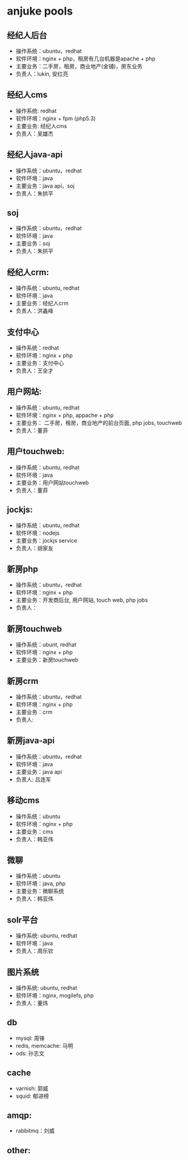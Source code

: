 # anjuke pools


## 经纪人后台
  * 操作系统：ubuntu，redhat
  * 软件环境：nginx + php，租房有几台机器是apache + php
  * 主要业务：二手房，租房，商业地产(金铺)，房东业务
  * 负责人：lukin, 安红亮


## 经纪人cms
  * 操作系统: redhat
  * 软件环境：nginx + fpm (php5.3)
  * 主要业务: 经纪人cms
  * 负责人：吴雄杰


## 经纪人java-api
  * 操作系统：ubuntu，redhat
  * 软件环境：java
  * 主要业务：java api，soj
  * 负责人：朱拱平


## soj
  * 操作系统：ubuntu，redhat
  * 软件环境：java
  * 主要业务：soj
  * 负责人：朱拱平


## 经纪人crm:
  * 操作系统：ubuntu, redhat
  * 软件环境：java
  * 主要业务：经纪人crm
  * 负责人：洪鑫峰


## 支付中心
  * 操作系统：redhat
  * 软件环境：nginx + php
  * 主要业务：支付中心
  * 负责人：王全才


## 用户网站:
  * 操作系统：ubuntu, redhat
  * 软件环境：nginx + php, appache + php
  * 主要业务： 二手房，租房，商业地产的前台页面, php jobs, touchweb
  * 负责人：董菲


## 用户touchweb:
  * 操作系统：ubuntu, redhat
  * 软件环境：java
  * 主要业务：用户网站touchweb
  * 负责人：董菲


## jockjs:
  * 操作系统：ubuntu, redhat
  * 软件环境：nodejs
  * 主要业务：jockjs service
  * 负责人：胡家友


## 新房php
  * 操作系统：ubuntu，redhat
  * 软件环境：nginx + php
  * 主要业务：开发商后台, 用户网站, touch web, php jobs
  * 负责人：


## 新房touchweb
  * 操作系统：ubunt, redhat
  * 软件环境：nginx + php
  * 主要业务：新房touchweb


## 新房crm
  * 操作系统：ubuntu，redhat
  * 软件环境：nginx + php
  * 主要业务：crm
  * 负责人:


## 新房java-api
  * 操作系统：ubuntu，redhat
  * 软件环境：java
  * 主要业务：java api
  * 负责人: 吕连军


## 移动cms
  * 操作系统：ubuntu
  * 软件环境：nginx + php
  * 主要业务：cms
  * 负责人：韩亚伟


## 微聊
  * 操作系统：ubuntu
  * 软件环境：java, php
  * 主要业务：微聊系统
  * 负责人：韩亚伟


## solr平台
  * 操作系统: ubuntu, redhat
  * 软件环境：java
  * 负责人：周乐钦


## 图片系统
  * 操作系统: ubuntu, redhat
  * 软件环境：nginx, mogilefs, php
  * 负责人：董炜


## db
  * mysql: 周锋
  * redis, memcache: 马明
  * ods: 孙志文


## cache
  * varnish: 郭威
  * squid: 郁进榜


## amqp:
  * rabbitmq：刘威


## other:

 

